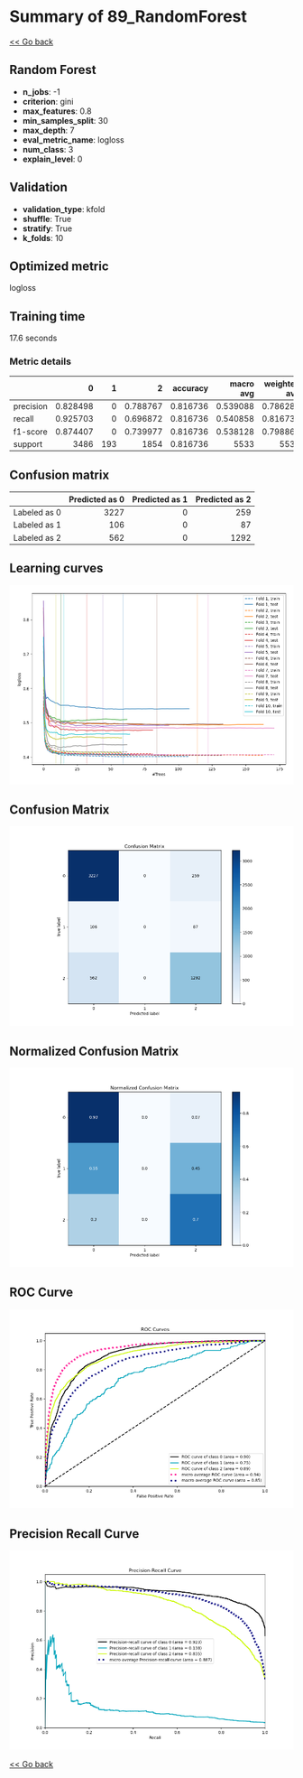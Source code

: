 # Summary of 89_RandomForest

[<< Go back](../README.md)


## Random Forest
- **n_jobs**: -1
- **criterion**: gini
- **max_features**: 0.8
- **min_samples_split**: 30
- **max_depth**: 7
- **eval_metric_name**: logloss
- **num_class**: 3
- **explain_level**: 0

## Validation
 - **validation_type**: kfold
 - **shuffle**: True
 - **stratify**: True
 - **k_folds**: 10

## Optimized metric
logloss

## Training time

17.6 seconds

### Metric details
|           |           0 |   1 |           2 |   accuracy |   macro avg |   weighted avg |   logloss |
|:----------|------------:|----:|------------:|-----------:|------------:|---------------:|----------:|
| precision |    0.828498 |   0 |    0.788767 |   0.816736 |    0.539088 |       0.786286 |  0.482667 |
| recall    |    0.925703 |   0 |    0.696872 |   0.816736 |    0.540858 |       0.816736 |  0.482667 |
| f1-score  |    0.874407 |   0 |    0.739977 |   0.816736 |    0.538128 |       0.798862 |  0.482667 |
| support   | 3486        | 193 | 1854        |   0.816736 | 5533        |    5533        |  0.482667 |


## Confusion matrix
|              |   Predicted as 0 |   Predicted as 1 |   Predicted as 2 |
|:-------------|-----------------:|-----------------:|-----------------:|
| Labeled as 0 |             3227 |                0 |              259 |
| Labeled as 1 |              106 |                0 |               87 |
| Labeled as 2 |              562 |                0 |             1292 |

## Learning curves
![Learning curves](learning_curves.png)
## Confusion Matrix

![Confusion Matrix](confusion_matrix.png)


## Normalized Confusion Matrix

![Normalized Confusion Matrix](confusion_matrix_normalized.png)


## ROC Curve

![ROC Curve](roc_curve.png)


## Precision Recall Curve

![Precision Recall Curve](precision_recall_curve.png)



[<< Go back](../README.md)

